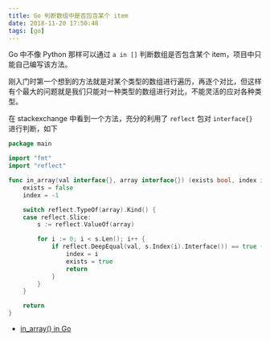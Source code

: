 ```yaml
---
title: Go 判断数组中是否包含某个 item
date: 2018-11-20 17:50:48
tags: [go]
---
```


Go 中不像 Python 那样可以通过 `a in []` 判断数组是否包含某个 item，项目中只能自己编写该方法。

<!-- more --><!-- toc -->
刚入门时第一个想到的方法就是对某个类型的数组进行遍历，再逐个对比，但这样有个最大的问题就是我们只能对一种类型的数组进行对比，不能灵活的应对各种类型。

在 stackexchange 中看到一个方法，充分的利用了 `reflect` 包对 `interface{}` 进行判断，如下

```go
package main

import "fmt"
import "reflect"

func in_array(val interface{}, array interface{}) (exists bool, index int) {
    exists = false
    index = -1

    switch reflect.TypeOf(array).Kind() {
    case reflect.Slice:
        s := reflect.ValueOf(array)

        for i := 0; i < s.Len(); i++ {
            if reflect.DeepEqual(val, s.Index(i).Interface()) == true {
                index = i
                exists = true
                return
            }
        }
    }

    return
}
```

- [in_array() in Go](https://codereview.stackexchange.com/questions/60074/in-array-in-go)
